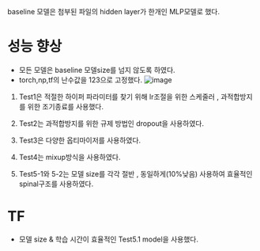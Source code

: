
baseline 모델은 첨부된 파일의 hidden layer가 한개인 MLP모델로 했다.

# 성능 향상
- 모든 모델은 baseline 모델size를 넘지 않도록 하였다.
- torch,np,tf의 난수값을 123으로 고정했다.
![image](https://github.com/mindang/KDT-AI-Assinment/assets/91838563/ae1dba1e-1c86-4ccc-8660-7983fd6ede48)

1. Test1은 적절한 하이퍼 파라미터를 찾기 위해 lr조절을 위한 스케줄러 , 과적합방지를 위한 조기종료를 사용했다.

2. Test2는 과적합방지를 위한 규제 방법인 dropout을 사용하였다.

3. Test3은 다양한 옵티마이저를 사용하였다.

4. Test4는 mixup방식을 사용하였다.

5. Test5-1와 5-2는 모델 size를 각각 절반 , 동일하게(10%낮음) 사용하여 효율적인 spinal구조를 사용하였다.

# TF
- 모델 size & 학습 시간이 효율적인 Test5.1 model을 사용했다.
